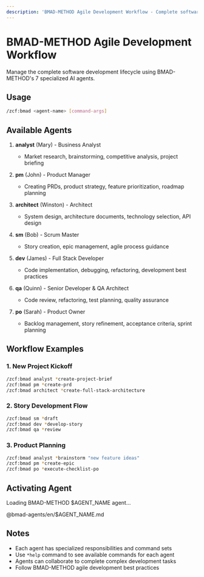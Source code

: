 ```yaml
---
description: 'BMAD-METHOD Agile Development Workflow - Complete software development lifecycle management using 7 specialized AI agents'
---
```


# BMAD-METHOD Agile Development Workflow

Manage the complete software development lifecycle using BMAD-METHOD's 7 specialized AI agents.

## Usage

```bash
/zcf:bmad <agent-name> [command-args]
```

## Available Agents

1. **analyst** (Mary) - Business Analyst

   - Market research, brainstorming, competitive analysis, project briefing

2. **pm** (John) - Product Manager

   - Creating PRDs, product strategy, feature prioritization, roadmap planning

3. **architect** (Winston) - Architect

   - System design, architecture documents, technology selection, API design

4. **sm** (Bob) - Scrum Master

   - Story creation, epic management, agile process guidance

5. **dev** (James) - Full Stack Developer

   - Code implementation, debugging, refactoring, development best practices

6. **qa** (Quinn) - Senior Developer & QA Architect

   - Code review, refactoring, test planning, quality assurance

7. **po** (Sarah) - Product Owner
   - Backlog management, story refinement, acceptance criteria, sprint planning

## Workflow Examples

### 1. New Project Kickoff

```bash
/zcf:bmad analyst *create-project-brief
/zcf:bmad pm *create-prd
/zcf:bmad architect *create-full-stack-architecture
```

### 2. Story Development Flow

```bash
/zcf:bmad sm *draft
/zcf:bmad dev *develop-story
/zcf:bmad qa *review
```

### 3. Product Planning

```bash
/zcf:bmad analyst *brainstorm "new feature ideas"
/zcf:bmad pm *create-epic
/zcf:bmad po *execute-checklist-po
```

## Activating Agent

Loading BMAD-METHOD $AGENT_NAME agent...

@bmad-agents/en/$AGENT_NAME.md

## Notes

- Each agent has specialized responsibilities and command sets
- Use `*help` command to see available commands for each agent
- Agents can collaborate to complete complex development tasks
- Follow BMAD-METHOD agile development best practices
